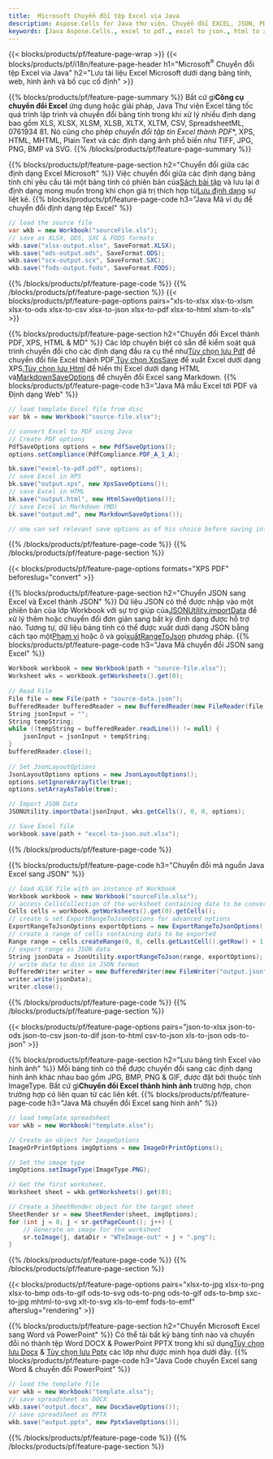 ```yaml
---
title:  Microsoft Chuyển đổi tệp Excel via Java
description: Aspose.Cells for Java thư viện. Chuyển đổi EXCEL, JSON, PDF, XML, HTML, TXT, TSV, CSV, SQL, JPG, PNG và nhiều định dạng khác chỉ với vài dòng mã Java.
keywords: [Java Aspose.Cells., excel to pdf., excel to json., html to xps., csv to json., json to pdf., xml to excel and Convert files between various formats in Java]
---
```

{{< blocks/products/pf/feature-page-wrap >}}
{{< blocks/products/pf/i18n/feature-page-header h1="Microsoft<sup>&reg;</sup> Chuyển đổi tệp Excel via Java" h2="Lưu tài liệu Excel Microsoft dưới dạng bảng tính, web, hình ảnh và bố cục cố định" >}}

{{% blocks/products/pf/feature-page-summary %}}
 Bất cứ gì**Công cụ chuyển đổi Excel** ứng dụng hoặc giải pháp, Java Thư viện Excel tăng tốc quá trình lập trình và chuyển đổi bảng tính trong khi xử lý nhiều định dạng bao gồm XLS, XLSX, XLSM, XLSB, XLTX, XLTM, CSV, SpreadsheetML, 0761934 81. Nó cũng cho phép *chuyển đổi tập tin Excel thành PDF**, XPS, HTML, MHTML, Plain Text và các định dạng ảnh phổ biến như TIFF, JPG, PNG, BMP và SVG.
{{% /blocks/products/pf/feature-page-summary %}}

{{% blocks/products/pf/feature-page-section h2="Chuyển đổi giữa các định dạng Excel Microsoft" %}}
 Việc chuyển đổi giữa các định dạng bảng tính chỉ yêu cầu tải một bảng tính có phiên bản của[Sách bài tập](https://reference.aspose.com/cells/java/com.aspose.cells/Workbook) và lưu lại ở định dạng mong muốn trong khi chọn giá trị thích hợp từ[Lưu định dạng](https://reference.aspose.com/cells/java/com.aspose.cells/SaveFormat) sự liệt kê.
{{% blocks/products/pf/feature-page-code h3="Java Mã ví dụ để chuyển đổi định dạng tệp Excel" %}}

```cs
// load the source file
var wkb = new Workbook("sourceFile.xls");
// save as XLSX, ODS, SXC & FODS formats
wkb.save("xlsx-output.xlsx", SaveFormat.XLSX);
wkb.save("ods-output.ods", SaveFormat.ODS);
wkb.save("scx-output.scx", SaveFormat.SXC);
wkb.save("fods-output.fods", SaveFormat.FODS);
```
{{% /blocks/products/pf/feature-page-code %}}
{{% /blocks/products/pf/feature-page-section %}}
{{< blocks/products/pf/feature-page-options pairs="xls-to-xlsx xlsx-to-xlsm xlsx-to-ods xlsx-to-csv xlsx-to-json xlsx-to-pdf xlsx-to-html xlsm-to-xls" >}}


{{% blocks/products/pf/feature-page-section h2="Chuyển đổi Excel thành PDF, XPS, HTML & MD" %}}
 Các lớp chuyên biệt có sẵn để kiểm soát quá trình chuyển đổi cho các định dạng đầu ra cụ thể như[Tùy chọn lưu Pdf](https://reference.aspose.com/cells/java/com.aspose.cells/PdfSaveOptions) để chuyển đổi file Excel thành PDF,[Tùy chọn XpsSave](https://reference.aspose.com/cells/java/com.aspose.cells/XpsSaveOptions) để xuất Excel dưới dạng XPS,[Tùy chọn lưu Html](https://reference.aspose.com/cells/java/com.aspose.cells/HtmlSaveOptions) để hiển thị Excel dưới dạng HTML và[MarkdownSaveOptions](https://reference.aspose.com/cells/java/com.aspose.cells/MarkdownSaveOptions) để chuyển đổi Excel sang Markdown.
{{% blocks/products/pf/feature-page-code h3="Java Mã mẫu Excel tới PDF và Định dạng Web" %}}

```cs
// load template Excel file from disc
var bk = new Workbook("source-file.xlsx");

// convert Excel to PDF using Java
// Create PDF options
PdfSaveOptions options = new PdfSaveOptions();
options.setCompliance(PdfCompliance.PDF_A_1_A);

bk.save("excel-to-pdf.pdf", options);
// save Excel in XPS
bk.save("output.xps", new XpsSaveOptions());
// save Excel in HTML
bk.save("output.html", new HtmlSaveOptions());
// save Excel in Markdown (MD)
bk.save("output.md", new MarkdownSaveOptions());

// one can set relevant save options as of his choice before saving into relevant format
```
{{% /blocks/products/pf/feature-page-code %}}
{{% /blocks/products/pf/feature-page-section %}}

{{< blocks/products/pf/feature-page-options formats="XPS PDF" beforeslug="convert" >}}

{{% blocks/products/pf/feature-page-section h2="Chuyển JSON sang Excel và Excel thành JSON" %}}
 Dữ liệu JSON có thể được nhập vào một phiên bản của lớp Workbook với sự trợ giúp của[JSONUtility.importData](https://reference.aspose.com/cells/java/com.aspose.cells/jsonutility#importData) để xử lý thêm hoặc chuyển đổi đơn giản sang bất kỳ định dạng được hỗ trợ nào. Tương tự, dữ liệu bảng tính có thể được xuất dưới dạng JSON bằng cách tạo một[Phạm vi](https://reference.aspose.com/cells/java/com.aspose.cells/range) hoặc ô và gọi[xuấtRangeToJson](https://reference.aspose.com/cells/java/com.aspose.cells/jsonutility) phương pháp.
{{% blocks/products/pf/feature-page-code h3="Java Mã chuyển đổi JSON sang Excel" %}}
```cs
Workbook workbook = new Workbook(path + "source-file.xlsx");
Worksheet wks = workbook.getWorksheets().get(0);
		
// Read File
File file = new File(path + "source-data.json");
BufferedReader bufferedReader = new BufferedReader(new FileReader(file));
String jsonInput = "";
String tempString;
while ((tempString = bufferedReader.readLine()) != null) {
	jsonInput = jsonInput + tempString; 
}
bufferedReader.close();
							
// Set JsonLayoutOptions
JsonLayoutOptions options = new JsonLayoutOptions();
options.setIgnoreArrayTitle(true);
options.setArrayAsTable(true);

// Import JSON Data
JSONUtility.importData(jsonInput, wks.getCells(), 0, 0, options);

// Save Excel file
workbook.save(path + "excel-to-json.out.xlsx");
```
{{% /blocks/products/pf/feature-page-code %}}

{{% blocks/products/pf/feature-page-code h3="Chuyển đổi mã nguồn Java Excel sang JSON" %}}
```cs
// load XLSX file with an instance of Workbook
Workbook workbook = new Workbook("sourceFile.xlsx");
// access CellsCollection of the worksheet containing data to be converted
Cells cells = workbook.getWorksheets().get(0).getCells();
// create & set ExportRangeToJsonOptions for advanced options
ExportRangeToJsonOptions exportOptions = new ExportRangeToJsonOptions();
// create a range of cells containing data to be exported
Range range = cells.createRange(0, 0, cells.getLastCell().getRow() + 1, cells.getLastCell().getColumn() + 1);
// export range as JSON data
String jsonData = JsonUtility.exportRangeToJson(range, exportOptions);
// write data to disc in JSON format
BufferedWriter writer = new BufferedWriter(new FileWriter("output.json"));
writer.write(jsonData);
writer.close();    
```
{{% /blocks/products/pf/feature-page-code %}}
{{% /blocks/products/pf/feature-page-section %}}

{{< blocks/products/pf/feature-page-options pairs="json-to-xlsx json-to-ods json-to-csv json-to-dif json-to-html csv-to-json xls-to-json ods-to-json" >}}

{{% blocks/products/pf/feature-page-section h2="Lưu bảng tính Excel vào hình ảnh" %}}
 Mỗi bảng tính có thể được chuyển đổi sang các định dạng hình ảnh khác nhau bao gồm JPG, BMP, PNG & GIF, được đặt bởi thuộc tính ImageType. Bất cứ gì**Chuyển đổi Excel thành hình ảnh** trường hợp, chọn trường hợp có liên quan từ các liên kết.
{{% blocks/products/pf/feature-page-code h3="Java Mã chuyển đổi Excel sang hình ảnh" %}}
```cs
// load template spreadsheet
var wkb = new Workbook("template.xlsx");

// Create an object for ImageOptions
ImageOrPrintOptions imgOptions = new ImageOrPrintOptions();

// Set the image type
imgOptions.setImageType(ImageType.PNG);

// Get the first worksheet.
Worksheet sheet = wkb.getWorksheets().get(0);

// Create a SheetRender object for the target sheet
SheetRender sr = new SheetRender(sheet, imgOptions);
for (int j = 0; j < sr.getPageCount(); j++) {
	// Generate an image for the worksheet
	sr.toImage(j, dataDir + "WToImage-out" + j + ".png");
}
```
{{% /blocks/products/pf/feature-page-code %}}
{{% /blocks/products/pf/feature-page-section %}}

{{< blocks/products/pf/feature-page-options pairs="xlsx-to-jpg xlsx-to-png xlsx-to-bmp ods-to-gif ods-to-svg ods-to-png ods-to-gif ods-to-bmp sxc-to-jpg mhtml-to-svg xlt-to-svg xls-to-emf fods-to-emf" afterslug="rendering" >}}

{{% blocks/products/pf/feature-page-section h2="Chuyển Microsoft Excel sang Word và PowerPoint" %}}
Có thể tải bất kỳ bảng tính nào và chuyển đổi nó thành tệp Word DOCX & PowerPoint PPTX trong khi sử dụng[Tùy chọn lưu Docx](https://reference.aspose.com/cells/java/com.aspose.cells/DocxSaveOptions) & [Tùy chọn lưu Pptx](https://reference.aspose.com/cells/java/com.aspose.cells/PptxSaveOptions) các lớp như được minh họa dưới đây.
{{% blocks/products/pf/feature-page-code h3="Java Code chuyển Excel sang Word & chuyển đổi PowerPoint" %}}
```cs
// load the template file
var wkb = new Workbook("template.xlsx");
// save spreadsheet as DOCX
wkb.save("output.docx", new DocxSaveOptions());
// save spreadsheet as PPTX
wkb.save("output.pptx", new PptxSaveOptions());
```
{{% /blocks/products/pf/feature-page-code %}}
{{% /blocks/products/pf/feature-page-section %}}
